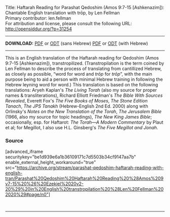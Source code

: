 <html>
<head></head>
<body>
Title: Haftarah Reading for Parashat Qedoshim (Amos 9:7-15 [Ashkenazim]): Chantable English translation with trōp, by Len Fellman<br />
Primary contributor: len.fellman<br />
For attribution and license, please consult the following URL: <a href="http://opensiddur.org/?p=31254">http://opensiddur.org/?p=31254</a>
<p />
<hr />

<strong>DOWNLOAD:</strong> 
<a href="https://archive.org/download/parashat-qedoshim-haftarah-reading-with-english-tran/Parashat%20Qedoshim%20Haftarah%20Reading%20%28Amos%209v7-15%20%26%20Ezekiel%2020v2-20%29%20in%20English%20transtropilation%20%28Len%20Fellman%202020%29%20-%20english%20only.pdf">PDF</a> or <a href="https://archive.org/download/parashat-qedoshim-haftarah-reading-with-english-tran/Parashat%20Qedoshim%20Haftarah%20Reading%20%28Amos%209v7-15%20%26%20Ezekiel%2020v2-20%29%20in%20English%20transtropilation%20%28Len%20Fellman%202020%29%20-%20english%20only.odt">ODT</a> (sans Hebrew)
<a href="https://archive.org/download/parashat-qedoshim-haftarah-reading-with-english-tran/Parashat%20Qedoshim%20Haftarah%20Reading%20%28Amos%209v7-15%20%26%20Ezekiel%2020v2-20%29%20in%20English%20transtropilation%20%28Len%20Fellman%202020%29.pdf">PDF</a> or <a href="https://archive.org/download/parashat-qedoshim-haftarah-reading-with-english-tran/Parashat%20Qedoshim%20Haftarah%20Reading%20%28Amos%209v7-15%20%26%20Ezekiel%2020v2-20%29%20in%20English%20transtropilation%20%28Len%20Fellman%202020%29.odt">ODT</a> (with Hebrew)

<hr />

This is an English translation of the Haftarah reading for Qedoshim (Amos 9:7-15 [Ashkenazim]), transtropilized. (Transtropilation is the term coined by Len Fellman to describe the process of translating from cantillized Hebrew, as closely as possible, “word for word and <em>trōp</em> for <em>trōp</em>”, with the main purpose being to aid a person with minimal Hebrew training in following the Hebrew leyning word for word.) This translation is based on the following translations: Aryeh Kaplan's <em>The Living Torah</em> (also my source for proper names &amp; transliterations), Richard Elliott Friedman's <em>The Bible With Sources Revealed</em>, Everett Fox's <em>The Five Books of Moses</em>, <em>The Stone Edition Tanach</em>, <em>The JPS Tanakh</em> (Hebrew-English 2nd Ed. 2000) along with Orlinsky's <em>Notes on the New Translation of the Torah</em>, <em>The Jerusalem Bible</em> (1966, also my source for topic headings), <em>The New King James Bible</em>; occasionally, esp. for Haftarot: <em>The Torah—A Modern Commentary</em> by Plaut et al; for Megillot, I also use H.L. Ginsberg's <em>The Five Megillot and Jonah</em>.

<h3>Source</h3>

[advanced_iframe securitykey="be1d939e6a1b36109171c7d5503b34cf9147aa7b" enable_external_height_workaround="true" src="https://archive.org/stream/parashat-qedoshim-haftarah-reading-with-english-tran/Parashat%20Qedoshim%20Haftarah%20Reading%20%28Amos%209v7-15%20%26%20Ezekiel%2020v2-20%29%20in%20English%20transtropilation%20%28Len%20Fellman%202020%29#page/n0"]

&nbsp;

<hr />

&nbsp;
</body>
</html>